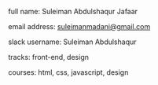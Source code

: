 full name: Suleiman Abdulshaqur Jafaar

email address: suleimanmadani@gmail.com 

slack username: Suleiman Abdulshaqur 

tracks: front-end, design 

courses: html, css, javascript, design

